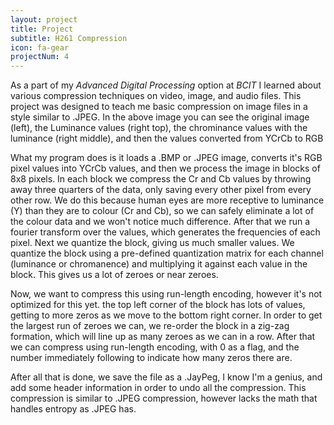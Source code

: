 ```yaml
---
layout: project
title: Project
subtitle: H261 Compression
icon: fa-gear
projectNum: 4
---
```


As a part of my _Advanced Digital Processing_ option at _BCIT_ I learned about various compression techniques on video, image, and audio files. This project was designed to teach me basic compression on image files in a style similar to .JPEG. In the above image you can see the original image (left), the Luminance values (right top), the chrominance values with the luminance (right middle), and then the values converted from YCrCb to RGB

What my program does is it loads a .BMP or .JPEG image, converts it's RGB pixel values into YCrCb values, and then we process the image in blocks of 8x8 pixels. In each block we compress the Cr and Cb values by throwing away three quarters of the data, only saving every other pixel from every other row. We do this because human eyes are more receptive to luminance (Y) than they are to colour (Cr and Cb), so we can safely eliminate a lot of the colour data and we won't notice much difference. After that we run a fourier transform over the values, which generates the frequencies of each pixel. Next we quantize the block, giving us much smaller values. We quantize the block using a pre-defined quantization matrix for each channel (luminance or chromanence) and multiplying it against each value in the block. This gives us a lot of zeroes or near zeroes.

 Now, we want to compress this using run-length encoding, however it's not optimized for this yet. the top left corner of the block has lots of values, getting to more zeros as we move to the bottom right corner. In order to get the largest run of zeroes we can, we re-order the block in a zig-zag formation, which will line up as many zeroes as we can in a row. After that we can compress using run-length encoding, with 0 as a flag, and the number immediately following to indicate how many zeros there are. 
 
 After all that is done, we save the file as a .JayPeg, I know I'm a genius, and add some header information in order to undo all the compression. This compression is similar to .JPEG compression, however lacks the math that handles entropy as .JPEG has. 